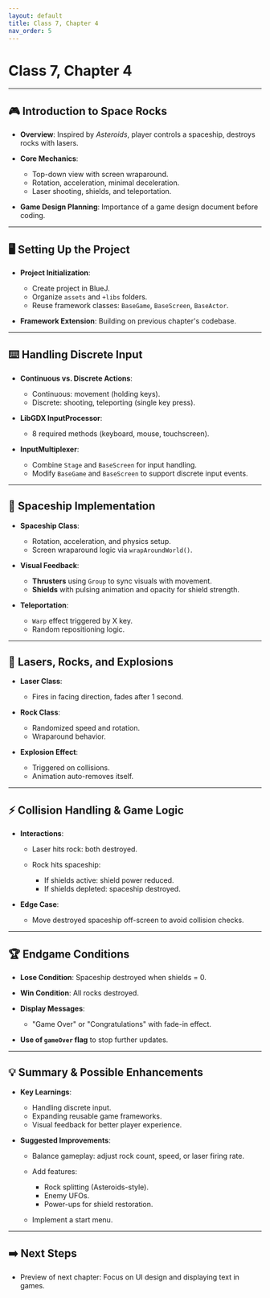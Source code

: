 ```yaml
---
layout: default
title: Class 7, Chapter 4
nav_order: 5
---
```


# Class 7, Chapter 4

---

## 🎮 Introduction to Space Rocks

* **Overview**: Inspired by *Asteroids*, player controls a spaceship, destroys rocks with lasers.
* **Core Mechanics**:

  * Top-down view with screen wraparound.
  * Rotation, acceleration, minimal deceleration.
  * Laser shooting, shields, and teleportation.
* **Game Design Planning**: Importance of a game design document before coding.

---

## 🖥️ Setting Up the Project

* **Project Initialization**:

  * Create project in BlueJ.
  * Organize `assets` and `+libs` folders.
  * Reuse framework classes: `BaseGame`, `BaseScreen`, `BaseActor`.
* **Framework Extension**: Building on previous chapter's codebase.

---

## ⌨️ Handling Discrete Input

* **Continuous vs. Discrete Actions**:

  * Continuous: movement (holding keys).
  * Discrete: shooting, teleporting (single key press).
* **LibGDX InputProcessor**:

  * 8 required methods (keyboard, mouse, touchscreen).
* **InputMultiplexer**:

  * Combine `Stage` and `BaseScreen` for input handling.
  * Modify `BaseGame` and `BaseScreen` to support discrete input events.

---

## 🚀 Spaceship Implementation

* **Spaceship Class**:

  * Rotation, acceleration, and physics setup.
  * Screen wraparound logic via `wrapAroundWorld()`.
* **Visual Feedback**:

  * **Thrusters** using `Group` to sync visuals with movement.
  * **Shields** with pulsing animation and opacity for shield strength.
* **Teleportation**:

  * `Warp` effect triggered by X key.
  * Random repositioning logic.

---

## 🔫 Lasers, Rocks, and Explosions

* **Laser Class**:

  * Fires in facing direction, fades after 1 second.
* **Rock Class**:

  * Randomized speed and rotation.
  * Wraparound behavior.
* **Explosion Effect**:

  * Triggered on collisions.
  * Animation auto-removes itself.

---

## ⚡ Collision Handling & Game Logic

* **Interactions**:

  * Laser hits rock: both destroyed.
  * Rock hits spaceship:

    * If shields active: shield power reduced.
    * If shields depleted: spaceship destroyed.
* **Edge Case**:

  * Move destroyed spaceship off-screen to avoid collision checks.

---

## 🏆 Endgame Conditions

* **Lose Condition**: Spaceship destroyed when shields = 0.
* **Win Condition**: All rocks destroyed.
* **Display Messages**:

  * "Game Over" or "Congratulations" with fade-in effect.
* **Use of `gameOver` flag** to stop further updates.

---

## 💡 Summary & Possible Enhancements

* **Key Learnings**:

  * Handling discrete input.
  * Expanding reusable game frameworks.
  * Visual feedback for better player experience.
* **Suggested Improvements**:

  * Balance gameplay: adjust rock count, speed, or laser firing rate.
  * Add features:

    * Rock splitting (Asteroids-style).
    * Enemy UFOs.
    * Power-ups for shield restoration.
  * Implement a start menu.

---

## ➡️ Next Steps

* Preview of next chapter: Focus on UI design and displaying text in games.
